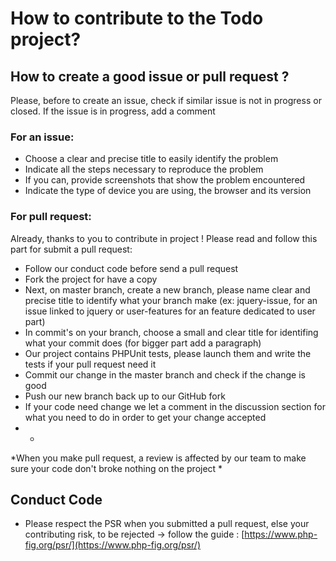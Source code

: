 
# How to contribute to the Todo project?

## How to create a good issue or pull request ?

Please, before to create an issue, check if similar issue is not in progress or closed. If the issue is in progress, add a comment
### For an issue:
- Choose a clear and precise title to easily identify the problem
- Indicate all the steps necessary to reproduce the problem
- If you can, provide screenshots that show the problem encountered
- Indicate the type of device you are using, the browser and its version

### For pull request:
Already, thanks to you to contribute in project !
Please read and follow this part for submit a pull request:

- Follow our conduct code before send a pull request
- Fork the project for have a copy
- Next, on master branch, create a new branch, please name clear and precise title to identify what your branch make (ex: jquery-issue, for an issue linked to jquery or user-features for an feature dedicated to user part)
- In commit's on your branch, choose a small and clear title for identifing what your commit does (for bigger part add a paragraph)
- Our project contains PHPUnit tests, please launch them and write the tests if your pull request need it
- Commit our change in the master branch and check if the change is good
- Push our new branch back up to our GitHub fork
- If your code need change we let a comment in the discussion section for what you need to do in order to get your change accepted 
- - 
*When you make pull request, a review is affected by our team to make sure your code don't broke nothing on the project *

## Conduct Code

- Please respect the PSR when you submitted a pull request, else your contributing risk, to be rejected -> follow the guide : [https://www.php-fig.org/psr/](https://www.php-fig.org/psr/)
